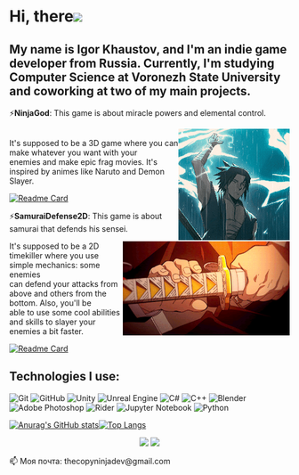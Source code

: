 # Hi, there<img src="https://media.giphy.com/media/hvRJCLFzcasrR4ia7z/giphy.gif" width="25px"></a>
## My name is Igor Khaustov, and I'm an indie game developer from Russia. Currently, I'm studying Computer Science at Voronezh State University and coworking at two of my main projects. 
⚡<b>NinjaGod</b>: This game is about miracle powers and elemental control.<div align="right">
<img hight="200" width="200" alt="GIF" align="right" src="https://github.com/TheCopyNinjaDev/TheCopyNinjaDev/blob/TheCopyNinjaDev-patch-1/steamuserimages-a.akamaihd.gif">
</div>
<br>
It's supposed to be a 3D game where you can make whatever you want with your<br>
enemies and make epic frag movies. It's inspired by animes like Naruto and Demon Slayer. 

[![Readme Card](https://github-readme-stats.vercel.app/api/pin/?username=thecopyninjadev&repo=NinjaGod&theme=tokyonight)](https://github.com/TheCopyNinjaDev/NinjaGod) <br>


⚡<b>SamuraiDefense2D</b>: This game is about samurai that defends his sensei. <div align="right">
<img hight="100" width="300" alt="GIF" align="right" src="https://github.com/TheCopyNinjaDev/TheCopyNinjaDev/blob/TheCopyNinjaDev-patch-1/unnamed.gif">
</div>
It's supposed to be a 2D timekiller where you use simple mechanics: some enemies <br>
can defend your attacks from above and others from the bottom. Also, you'll be <br>
able to use some cool abilities and skills to slayer your enemies a bit faster. 
<br>

[![Readme Card](https://github-readme-stats.vercel.app/api/pin/?username=thecopyninjadev&repo=SamuraiDefense2D&theme=tokyonight)](https://github.com/TheCopyNinjaDev/SamuraiDefense2D)

<h2>Technologies I use:</h2>

![Git](https://img.shields.io/badge/git-%23F05033.svg?style=for-the-badge&logo=git&logoColor=white)
![GitHub](https://img.shields.io/badge/github-%23121011.svg?style=for-the-badge&logo=github&logoColor=white)
![Unity](https://img.shields.io/badge/unity-%23000000.svg?style=for-the-badge&logo=unity&logoColor=white)
![Unreal Engine](https://img.shields.io/badge/unrealengine-%23313131.svg?style=for-the-badge&logo=unrealengine&logoColor=white)
![C#](https://img.shields.io/badge/c%23-%23239120.svg?style=for-the-badge&logo=c-sharp&logoColor=white)
![C++](https://img.shields.io/badge/c++-%2300599C.svg?style=for-the-badge&logo=c%2B%2B&logoColor=white)
![Blender](https://img.shields.io/badge/blender-%23F5792A.svg?style=for-the-badge&logo=blender&logoColor=white)
![Adobe Photoshop](https://img.shields.io/badge/adobephotoshop-%2331A8FF.svg?style=for-the-badge&logo=adobephotoshop&logoColor=white)
![Rider](https://img.shields.io/badge/Rider-000000.svg?style=for-the-badge&logo=Rider&logoColor=white&color=black&labelColor=crimson)
![Jupyter Notebook](https://img.shields.io/badge/jupyter-%23FA0F00.svg?style=for-the-badge&logo=jupyter&logoColor=white)
![Python](https://img.shields.io/badge/python-3670A0?style=for-the-badge&logo=python&logoColor=ffdd54)

[![Anurag's GitHub stats](https://github-readme-stats.vercel.app/api?username=thecopyninjadev&show_icons=true&theme=tokyonight)](https://github.com/anuraghazra/github-readme-stats)[![Top Langs](https://github-readme-stats.vercel.app/api/top-langs/?username=thecopyninjadev&theme=tokyonight&layout=compact)](https://github.com/anuraghazra/github-readme-stats)


<p align="center">
  <a href="https://vk.com/sparkcolazet">
    <img src="https://img.icons8.com/color/48/000000/vk-circled.png"/></a>
  
  <a href="https://t.me/sparkcola_zet/">
    <img src="https://img.icons8.com/color/48/000000/telegram-app--v4.png"/></a>
</p>
📫 Моя почта: thecopyninjadev@gmail.com
<!--
**sparkcolazet/sparkcolazet** is a ✨ _special_ ✨ repository because its `README.md` (this file) appears on your GitHub profile.

Here are some ideas to get you started:

- 🔭 I’m currently working on ...
- 🌱 I’m currently learning ...
- 👯 I’m looking to collaborate on ...
- 🤔 I’m looking for help with ...
- 💬 Ask me about ...
- 📫 How to reach me: ...
- 😄 Pronouns: ...
- ⚡ Fun fact: ...
-->

